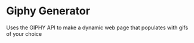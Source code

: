 # Giphy Generator

Uses the GIPHY API to make a dynamic web page that populates with gifs of your choice

